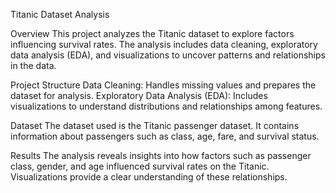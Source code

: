 Titanic Dataset Analysis

Overview
This project analyzes the Titanic dataset to explore factors influencing survival rates. The analysis includes data cleaning, exploratory data analysis (EDA), and visualizations to uncover patterns and relationships in the data.

Project Structure
Data Cleaning: Handles missing values and prepares the dataset for analysis.
Exploratory Data Analysis (EDA): Includes visualizations to understand distributions and relationships among features.

Dataset
The dataset used is the Titanic passenger dataset. It contains information about passengers such as class, age, fare, and survival status.

Results
The analysis reveals insights into how factors such as passenger class, gender, and age influenced survival rates on the Titanic. Visualizations provide a clear understanding of these relationships.
